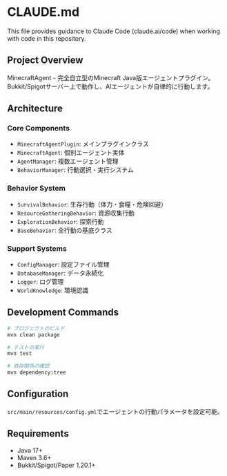 # CLAUDE.md

This file provides guidance to Claude Code (claude.ai/code) when working with code in this repository.

## Project Overview

MinecraftAgent - 完全自立型のMinecraft Java版エージェントプラグイン。Bukkit/Spigotサーバー上で動作し、AIエージェントが自律的に行動します。

## Architecture

### Core Components
- `MinecraftAgentPlugin`: メインプラグインクラス
- `MinecraftAgent`: 個別エージェント実体
- `AgentManager`: 複数エージェント管理
- `BehaviorManager`: 行動選択・実行システム

### Behavior System
- `SurvivalBehavior`: 生存行動（体力・食糧・危険回避）
- `ResourceGatheringBehavior`: 資源収集行動
- `ExplorationBehavior`: 探索行動
- `BaseBehavior`: 全行動の基底クラス

### Support Systems
- `ConfigManager`: 設定ファイル管理
- `DatabaseManager`: データ永続化
- `Logger`: ログ管理
- `WorldKnowledge`: 環境認識

## Development Commands

```bash
# プロジェクトのビルド
mvn clean package

# テストの実行
mvn test

# 依存関係の確認
mvn dependency:tree
```

## Configuration

`src/main/resources/config.yml`でエージェントの行動パラメータを設定可能。

## Requirements

- Java 17+
- Maven 3.6+
- Bukkit/Spigot/Paper 1.20.1+
